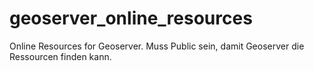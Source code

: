 # geoserver_online_resources
Online Resources for Geoserver. Muss Public sein, damit Geoserver die Ressourcen finden kann.
